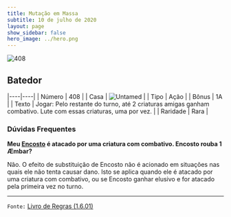 ```yaml
---
title: Mutação em Massa
subtitle: 10 de julho de 2020
layout: page
show_sidebar: false
hero_image: ../hero.png
---
```


![408](https://cdn.keyforgegame.com/media/card_front/pt/479_408_W8RW3VC8V333_pt.png)

## Batedor

|----|----|
| Número | 408 |
| Casa | ![Untamed](https://archonarcana.com/images/thumb/b/bd/Untamed.png/22px-Untamed.png "Indomados") |
| Tipo | Ação |
| Bônus | 1A |
| Texto | Jogar: Pelo restante do turno, até 2 criaturas amigas ganham combativo.  Lute com essas criaturas, uma por vez. |
| Raridade | Rara |

### Dúvidas Frequentes

**Meu [Encosto](/mm/257) é atacado por uma criatura com combativo.
Encosto rouba 1 Æmbar?**

Não. O efeito de substituição de Encosto não é acionado em situações
nas quais ele não tenta causar dano. Isto se aplica quando ele é atacado
por uma criatura com combativo, ou se Encosto ganhar elusivo e for
atacado pela primeira vez no turno.

<hr/>

`Fonte:` [Livro de Regras (1.6.01)](https://drive.google.com/open?id=1YNhLKUC0xfriiMwFYpDu1Go3zPJw6gYo)
